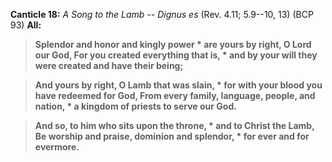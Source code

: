 **Canticle 18:** _A Song to the Lamb_ -- _Dignus es_ (Rev. 4.11; 5.9--10, 13) (BCP 93)
**All:**
> **Splendor and honor and kingly power *
are yours by right, O Lord our God,
For you created everything that is, *
and by your will they were created and have their being;**

> **And yours by right, O Lamb that was slain, *
for with your blood you have redeemed for God,
From every family, language, people, and nation, *
a kingdom of priests to serve our God.**

> **And so, to him who sits upon the throne, *
and to Christ the Lamb,
Be worship and praise, dominion and splendor, *
for ever and for evermore.**
